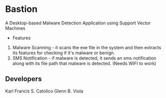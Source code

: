 # Bastion

A Desktop-based Malware Detection Application using Support Vector Machines

- Features
1. Malware Scanning - it scans the exe file in the system and then extracts its features for checking if it's malware or benign.
2. SMS Notification - if malware is detected, it sends an sms notification along with its file path that malware is detected. (Needs WIFI to work)

## Developers

Karl Francis S. Catolico
Glenn B. Viola
